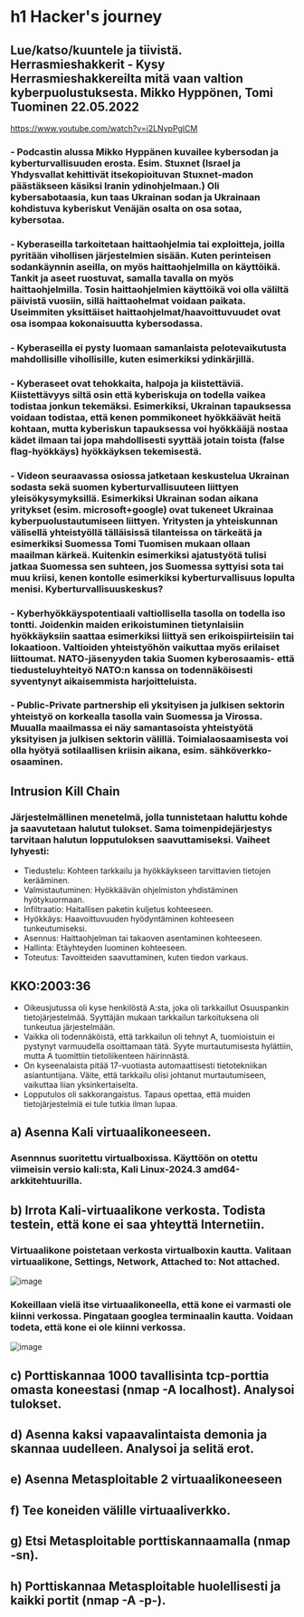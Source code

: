# h1 Hacker's journey
## Lue/katso/kuuntele ja tiivistä. Herrasmieshakkerit - Kysy Herrasmieshakkereilta mitä vaan valtion kyberpuolustuksesta. Mikko Hyppönen, Tomi Tuominen 22.05.2022
https://www.youtube.com/watch?v=i2LNypPglCM
### - Podcastin alussa Mikko Hyppänen kuvailee kybersodan ja kyberturvallisuuden erosta. Esim. Stuxnet (Israel ja Yhdysvallat kehittivät itsekopioituvan Stuxnet-madon päästäkseen käsiksi Iranin ydinohjelmaan.) Oli kybersabotaasia, kun taas Ukrainan sodan ja Ukrainaan kohdistuva kyberiskut Venäjän osalta on osa sotaa, kybersotaa.
### - Kyberaseilla tarkoitetaan haittaohjelmia tai exploitteja, joilla pyritään vihollisen järjestelmien sisään. Kuten perinteisen sodankäynnin aseilla, on myös haittaohjelmilla on käyttöikä. Tankit ja aseet ruostuvat, samalla tavalla on myös haittaohjelmilla. Tosin haittaohjelmien käyttöikä voi olla väliltä päivistä vuosiin, sillä haittaohelmat voidaan paikata. Useimmiten yksittäiset haittaohjelmat/haavoittuvuudet ovat osa isompaa kokonaisuutta kybersodassa. 
### - Kyberaseilla ei pysty luomaan samanlaista pelotevaikutusta mahdollisille vihollisille, kuten esimerkiksi ydinkärjillä.
### - Kyberaseet ovat tehokkaita, halpoja ja kiistettäviä. Kiistettävyys siltä osin että kyberiskuja on todella vaikea todistaa jonkun tekemäksi. Esimerkiksi, Ukrainan tapauksessa voidaan todistaa, että kenen pommikoneet hyökkäävät heitä kohtaan, mutta kyberiskun tapauksessa voi hyökkääjä nostaa kädet ilmaan tai jopa mahdollisesti syyttää jotain toista (false flag-hyökkäys) hyökkäyksen tekemisestä.
### - Videon seuraavassa osiossa jatketaan keskustelua Ukrainan sodasta sekä suomen kyberturvallisuuteen liittyen yleisökysymyksillä. Esimerkiksi Ukrainan sodan aikana yritykset (esim. microsoft+google) ovat tukeneet Ukrainaa kyberpuolustautumiseen liittyen. Yritysten ja yhteiskunnan välisellä yhteistyöllä tälläisissä tilanteissa on tärkeätä ja esimerkiksi Suomessa Tomi Tuomisen mukaan ollaan maailman kärkeä. Kuitenkin esimerkiksi ajatustyötä tulisi jatkaa Suomessa sen suhteen, jos Suomessa syttyisi sota tai muu kriisi, kenen kontolle esimerkiksi kyberturvallisuus lopulta menisi. Kyberturvallisuuskeskus?
### - Kyberhyökkäyspotentiaali valtiollisella tasolla on todella iso tontti. Joidenkin maiden erikoistuminen tietynlaisiin hyökkäyksiin saattaa esimerkiksi liittyä sen erikoispiirteisiin tai lokaatioon. Valtioiden yhteistyöhön vaikuttaa myös erilaiset liittoumat. NATO-jäsenyyden takia Suomen kyberosaamis- että tiedusteluyhteityö NATO:n kanssa on todennäköisesti syventynyt aikaisemmista harjoitteluista.
### - Public-Private partnership eli yksityisen ja julkisen sektorin yhteistyö on korkealla tasolla vain Suomessa ja Virossa. Muualla maailmassa ei näy samantasoista yhteistyötä yksityisen ja julkisen sektorin välillä. Toimialaosaamisesta voi olla hyötyä sotilaallisen kriisin aikana, esim. sähköverkko-osaaminen.

## Intrusion Kill Chain
### Järjestelmällinen menetelmä, jolla tunnistetaan haluttu kohde ja saavutetaan halutut tulokset. Sama toimenpidejärjestys tarvitaan halutun lopputuloksen saavuttamiseksi. Vaiheet lyhyesti:

- Tiedustelu: Kohteen tarkkailu ja hyökkäykseen tarvittavien tietojen kerääminen.
- Valmistautuminen: Hyökkäävän ohjelmiston yhdistäminen hyötykuormaan.
- Infiltraatio: Haitallisen paketin kuljetus kohteeseen.
- Hyökkäys: Haavoittuvuuden hyödyntäminen kohteeseen tunkeutumiseksi.
- Asennus: Haittaohjelman tai takaoven asentaminen kohteeseen.
- Hallinta: Etäyhteyden luominen kohteeseen.
- Toteutus: Tavoitteiden saavuttaminen, kuten tiedon varkaus.

## KKO:2003:36

- Oikeusjutussa oli kyse henkilöstä A:sta, joka oli tarkkaillut Osuuspankin tietojärjestelmää. Syyttäjän mukaan tarkkailun tarkoituksena oli tunkeutua järjestelmään.
- Vaikka oli todennäköistä, että tarkkailun oli tehnyt A, tuomioistuin ei pystynyt varmuudella osoittamaan tätä. Syyte murtautumisesta hylättiin, mutta A tuomittiin tietoliikenteen häirinnästä.
- On kyseenalaista pitää 17-vuotiasta automaattisesti tietotekniikan asiantuntijana. Väite, että tarkkailu olisi johtanut murtautumiseen, vaikuttaa liian yksinkertaiselta.
- Lopputulos oli sakkorangaistus. Tapaus opettaa, että muiden tietojärjestelmiä ei tule tutkia ilman lupaa.

## a) Asenna Kali virtuaalikoneeseen.
### Asennnus suoritettu virtualboxissa. Käyttöön on otettu viimeisin versio kali:sta, Kali Linux-2024.3 amd64-arkkitehtuurilla.
## b) Irrota Kali-virtuaalikone verkosta. Todista testein, että kone ei saa yhteyttä Internetiin.
### Virtuaalikone poistetaan verkosta virtualboxin kautta. Valitaan virtuaalikone, Settings, Network, Attached to: Not attached.
![image](https://github.com/user-attachments/assets/9d865725-9551-4286-accb-aecea6253c33)
### Kokeillaan vielä itse virtuaalikoneella, että kone ei varmasti ole kiinni verkossa. Pingataan googlea terminaalin kautta. Voidaan todeta, että kone ei ole kiinni verkossa.
![image](https://github.com/user-attachments/assets/6c9607ca-34b4-4cea-8fdc-a9c4196ba2e1)

## c) Porttiskannaa 1000 tavallisinta tcp-porttia omasta koneestasi (nmap -A localhost). Analysoi tulokset.

## d) Asenna kaksi vapaavalintaista demonia ja skannaa uudelleen. Analysoi ja selitä erot.
## e) Asenna Metasploitable 2 virtuaalikoneeseen
## f) Tee koneiden välille virtuaaliverkko. 
## g) Etsi Metasploitable porttiskannaamalla (nmap -sn). 
## h) Porttiskannaa Metasploitable huolellisesti ja kaikki portit (nmap -A -p-).
